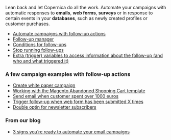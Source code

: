 Lean back and let Copernica do all the work. Automate your campaigns
with automatic responses to **emails**, **web forms**, **surveys** or in
response to certain events in your **databases**, such as newly created
profiles or customer purchases.

-   [Automate campaigns with follow-up
    actions](./automate-campaigns-with-follow-up-actions.en.md)
-   [Follow-up
    manager](./follow-up-manager.en.md)
-   [Conditions for
    follow-ups](./conditions-for-follow-ups.en.md)
-   [Stop running
    follow-ups](./stop-follow-ups.en.md)
-   [Extra (trigger) variables to access information about the follow-up
    (and who and what triggered
    it)](./extra-variables-for-follow-ups.en.md)

### A few campaign examples with follow-up actions

-   [Create white paper
    campaign](./how-to-make-a-white-paper-marketing-campaign.en.md)
-   [Working with the Magento Abandoned Shopping Cart
    template](./working-with-the-magento-abandoned-shopping-cart-template.en.md)
-   [Send email when customer spent over 1000
    euros](./send-email-when-customer-spent-over-1000-euros.en.md)
-   [Trigger follow-up when web form has been submitted X
    times](./trigger-follow-up-when-web-form-has-been-submitted-x-times.en.md)
-   [Double optin for newsletter
    subscribers](./create-a-double-optin-for-new-subscribers.en.md)

### From our blog

-   [3 signs you’re ready to automate your email
    campaigns](https://www.copernica.com/en/blog/3-signs-youre-ready-to-automate-your-email-campaigns)

